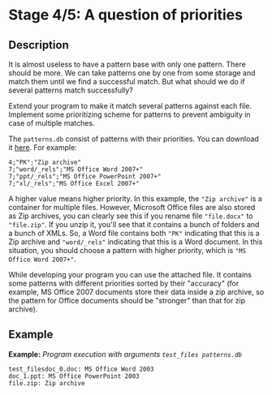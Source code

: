 # Stage 4/5: A question of priorities
## Description
It is almost useless to have a pattern base with only one pattern. There should be more. We can take patterns one by one from some storage and match them until we find a successful match. But what should we do if several patterns match successfully?

Extend your program to make it match several patterns against each file. Implement some prioritizing scheme for patterns to prevent ambiguity in case of multiple matches.

The `patterns.db` consist of patterns with their priorities. You can download it <a href="https://stepik.org/media/attachments/lesson/210127/patterns.db">here</a>. For example:
```
4;"PK";"Zip archive"
7;"word/_rels";"MS Office Word 2007+"
7;"ppt/_rels";"MS Office PowerPoint 2007+"
7;"xl/_rels";"MS Office Excel 2007+"
```

A higher value means higher priority. In this example, the `"Zip archive"` is a container for multiple files. However, Microsoft Office files are also stored as Zip archives, you can clearly see this if you rename file `"file.docx"` to `"file.zip"`. If you unzip it, you'll see that it contains a bunch of folders and a bunch of XMLs. So, a Word file contains both `"PK"` indicating that this is a Zip archive and `"word/_rels"` indicating that this is a Word document. In this situation, you should choose a pattern with higher priority, which is `"MS Office Word 2007+"`.

While developing your program you can use the attached file. It contains some patterns with different priorities sorted by their "accuracy" (for example, MS Office 2007 documents store their data inside a zip archive, so the pattern for Office documents should be "stronger" than that for zip archive).

## Example
<b>Example:</b> <i>Program execution with arguments `test_files patterns.db`</i>
```
test_filesdoc_0.doc: MS Office Word 2003
doc_1.ppt: MS Office PowerPoint 2003
file.zip: Zip archive
```
